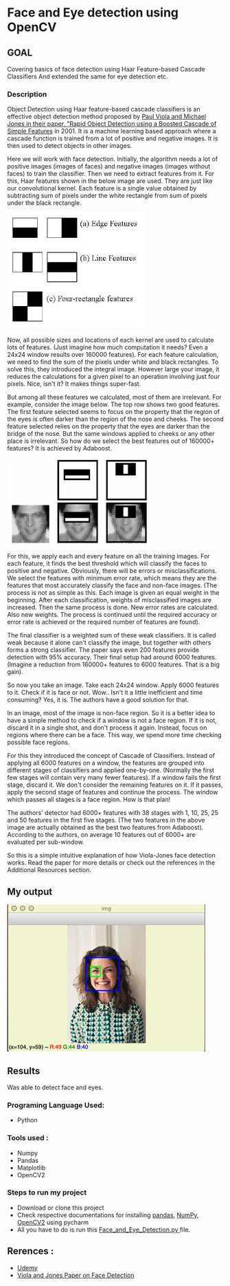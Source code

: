 # Face and Eye detection using OpenCV 
## GOAL
Covering basics of face detection using Haar Feature-based Cascade Classifiers
And extended the same for eye detection etc.

### Description
Object Detection using Haar feature-based cascade classifiers is an effective object detection method proposed by [Paul Viola and Michael Jones in their paper, "Rapid Object Detection using a Boosted Cascade of Simple Features](https://www.cs.cmu.edu/~efros/courses/LBMV07/Papers/viola-cvpr-01.pdf) in 2001. It is a machine learning based approach where a cascade function is trained from a lot of positive and negative images. It is then used to detect objects in other images.

Here we will work with face detection. Initially, the algorithm needs a lot of positive images (images of faces) and negative images (images without faces) to train the classifier. Then we need to extract features from it. For this, Haar features shown in the below image are used. They are just like our convolutional kernel. Each feature is a single value obtained by subtracting sum of pixels under the white rectangle from sum of pixels under the black rectangle.

![alt text][haar]

[haar]: ./imgs/haar_features_1.jpg


Now, all possible sizes and locations of each kernel are used to calculate lots of features. (Just imagine how much computation it needs? Even a 24x24 window results over 160000 features). For each feature calculation, we need to find the sum of the pixels under white and black rectangles. To solve this, they introduced the integral image. However large your image, it reduces the calculations for a given pixel to an operation involving just four pixels. Nice, isn't it? It makes things super-fast.

But among all these features we calculated, most of them are irrelevant. For example, consider the image below. The top row shows two good features. The first feature selected seems to focus on the property that the region of the eyes is often darker than the region of the nose and cheeks. The second feature selected relies on the property that the eyes are darker than the bridge of the nose. But the same windows applied to cheeks or any other place is irrelevant. So how do we select the best features out of 160000+ features? It is achieved by Adaboost.

![alt text][haar2]


[haar2]: ./imgs/haar_2.png


For this, we apply each and every feature on all the training images. For each feature, it finds the best threshold which will classify the faces to positive and negative. Obviously, there will be errors or misclassifications. We select the features with minimum error rate, which means they are the features that most accurately classify the face and non-face images. (The process is not as simple as this. Each image is given an equal weight in the beginning. After each classification, weights of misclassified images are increased. Then the same process is done. New error rates are calculated. Also new weights. The process is continued until the required accuracy or error rate is achieved or the required number of features are found).

The final classifier is a weighted sum of these weak classifiers. It is called weak because it alone can't classify the image, but together with others forms a strong classifier. The paper says even 200 features provide detection with 95% accuracy. Their final setup had around 6000 features. (Imagine a reduction from 160000+ features to 6000 features. That is a big gain).

So now you take an image. Take each 24x24 window. Apply 6000 features to it. Check if it is face or not. Wow.. Isn't it a little inefficient and time consuming? Yes, it is. The authors have a good solution for that.

In an image, most of the image is non-face region. So it is a better idea to have a simple method to check if a window is not a face region. If it is not, discard it in a single shot, and don't process it again. Instead, focus on regions where there can be a face. This way, we spend more time checking possible face regions.

For this they introduced the concept of Cascade of Classifiers. Instead of applying all 6000 features on a window, the features are grouped into different stages of classifiers and applied one-by-one. (Normally the first few stages will contain very many fewer features). If a window fails the first stage, discard it. We don't consider the remaining features on it. If it passes, apply the second stage of features and continue the process. The window which passes all stages is a face region. How is that plan!

The authors' detector had 6000+ features with 38 stages with 1, 10, 25, 25 and 50 features in the first five stages. (The two features in the above image are actually obtained as the best two features from Adaboost). According to the authors, on average 10 features out of 6000+ are evaluated per sub-window.

So this is a simple intuitive explanation of how Viola-Jones face detection works. Read the paper for more details or check out the references in the Additional Resources section.

## My output

![alt text][out]


[out]: ./imgs/out.png

## Results
Was able to detect face and eyes.

### Programing Language Used: 
- Python
### Tools used : 
- Numpy
- Pandas
- Matplotlib
- OpenCV2 

### Steps to run my project

- Download or clone this project
- Check respective documentations for installing [pandas](https://pandas.pydata.org/pandas-docs/stable/install.html), [NumPy](https://docs.scipy.org/doc/numpy/user/install.html), [OpenCV2](https://pypi.org/project/opencv-python/) using pycharm
- All you have to do is run this [Face_and_Eye_Detection.py ](./Face_and_Eye_Detection.py) file. 


## Rerences :

- [Udemy](https://www.udemy.com/master-computer-vision-with-opencv-in-python/learn/v4/t/lecture/5860732?start=0)
- [ Viola and Jones Paper on Face Detection ](https://www.cs.cmu.edu/~efros/courses/LBMV07/Papers/viola-cvpr-01.pdf)
